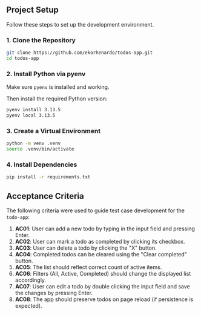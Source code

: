 ## Project Setup

Follow these steps to set up the development environment.

### 1. Clone the Repository

```bash
git clone https://github.com/ekorhenardo/todos-app.git
cd todos-app
```

### 2. Install Python via pyenv

Make sure `pyenv` is installed and working.

Then install the required Python version:

```bash
pyenv install 3.13.5
pyenv local 3.13.5
```

### 3. Create a Virtual Environment

```bash
python -m venv .venv
source .venv/bin/activate
```

### 4. Install Dependencies

```bash
pip install -r requirements.txt
```

## Acceptance Criteria

The following criteria were used to guide test case development for the `todo-app`:

1. **AC01**: User can add a new todo by typing in the input field and pressing Enter.
2. **AC02**: User can mark a todo as completed by clicking its checkbox.
3. **AC03**: User can delete a todo by clicking the "X" button.
4. **AC04**: Completed todos can be cleared using the "Clear completed" button.
5. **AC05**: The list should reflect correct count of active items.
6. **AC06**: Filters (All, Active, Completed) should change the displayed list accordingly.
7. **AC07**: User can edit a todo by double clicking the input field and save the changes by pressing Enter.
8. **AC08**: The app should preserve todos on page reload (if persistence is expected).